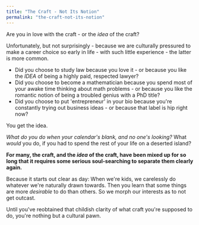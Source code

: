 ```yaml
---
title: "The Craft - Not Its Notion"
permalink: "the-craft-not-its-notion"
---
```


Are you in love with the craft - or the *idea* of the craft?

Unfortunately, but not surprisingly - because we are culturally pressured to make a career choice so early in life - with such little experience - the latter is more common.

* Did you choose to study law because you love it - or because you like the *IDEA* of being a highly paid, respected lawyer?
* Did you choose to become a mathematician because you spend most of your awake time thinking about math problems - or because you like the romantic notion of being a troubled genius with a PhD title?
* Did you choose to put 'entrepreneur' in your bio because you're constantly trying out business ideas - or because that label is hip right now?

You get the idea.

*What do you do when your calendar's blank, and no one's looking?* What *would* you do, if you had to spend the rest of your life on a deserted island?

**For many, the craft, and the *idea* of the craft, have been mixed up for so long that it requires some serious soul-searching to separate them clearly again.**

Because it starts out clear as day: When we're kids, we carelessly do whatever we're naturally drawn towards. Then you learn that some things are more *desirable* to do than others. So we morph our interests as to not get outcast.

Until you've reobtained that childish clarity of what craft you're supposed to do, you're nothing but a cultural pawn.
